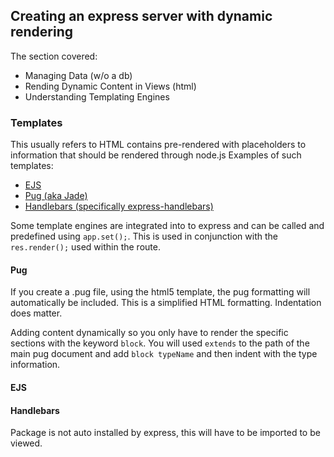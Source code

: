 ## Creating an express server with dynamic rendering 
The section covered:
* Managing Data (w/o a db)
* Rending Dynamic Content in Views (html)
* Understanding Templating Engines

### Templates
This usually refers to HTML contains pre-rendered with placeholders to information that should be rendered through node.js
Examples of such templates: 
* [EJS](https://ejs.co/)
* [Pug (aka Jade)](https://pugjs.org/api/getting-started.html)
* [Handlebars (specifically express-handlebars)](https://github.com/express-handlebars/express-handlebars)

Some template engines are integrated into to express and can be called and predefined using `app.set();`. This is used in conjunction with the `res.render();` used within the route. 

#### Pug
If you create a .pug file, using the html5 template, the pug formatting will automatically be included.
This is a simplified HTML formatting. 
Indentation does matter.

Adding content dynamically so you only have to render the specific sections with the keyword `block`.
You will used `extends` to the path of the main pug document and add `block typeName` and then indent with the type information.

#### EJS

#### Handlebars 

Package is not auto installed by express, this will have to be imported to be viewed. 